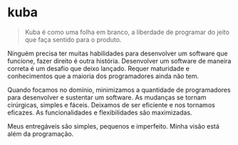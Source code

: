 # kuba

> Kuba é como uma folha em branco, a liberdade de programar do jeito que faça sentido para o produto.

Ninguém precisa ter muitas habilidades para desenvolver um software que funcione, fazer direito é outra história. Desenvolver um software de maneira correta é um desafio que deixo lançado. Requer maturidade e conhecimentos que a maioria dos programadores ainda não tem.

Quando focamos no domínio, minimizamos a quantidade de programadores para desenvolver e sustentar um software. As mudanças se tornam cirúrgicas, simples e fáceis. Deixamos de ser eficiente e nos tornamos eficazes. As funcionalidades e flexibilidades são maximizadas.

Meus entregáveis são simples, pequenos e imperfeito. Minha visão está além da programação.
